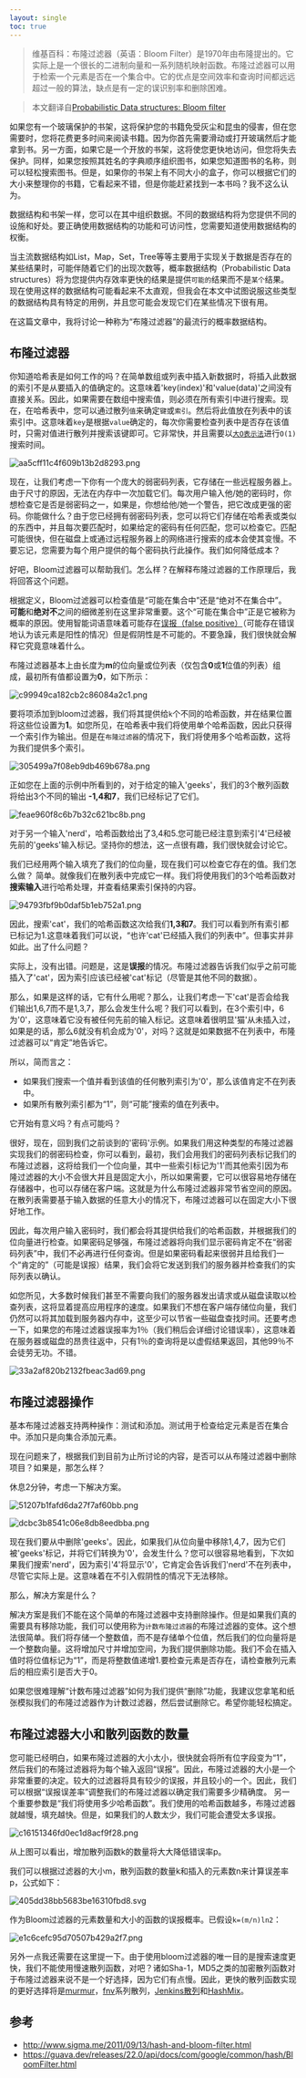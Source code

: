 ```yaml
---
layout: single
toc: true
---
```


> 维基百科：布隆过滤器（英语：Bloom Filter）是1970年由布隆提出的。它实际上是一个很长的二进制向量和一系列随机映射函数。布隆过滤器可以用于检索一个元素是否在一个集合中。它的优点是空间效率和查询时间都远远超过一般的算法，缺点是有一定的误识别率和删除困难。

> 本文翻译自[Probabilistic Data structures: Bloom filter](https://hackernoon.com/probabilistic-data-structures-bloom-filter-5374112a7832)

如果您有一个玻璃保护的书架，这将保护您的书籍免受灰尘和昆虫的侵害，但在您需要时，您将花费更多时间来阅读书籍。因为你首先需要滑动或打开玻璃然后才能拿到书。另一方面，如果它是一个开放的书架，这将使您更快地访问，但您将失去保护。同样，如果您按照其姓名的字典顺序组织图书，如果您知道图书的名称，则可以轻松搜索图书。但是，如果你的书架上有不同大小的盒子，你可以根据它们的大小来整理你的书籍，它看起来不错，但是你能赶紧找到一本书吗？我不这么认为。

数据结构和书架一样，您可以在其中组织数据。不同的数据结构将为您提供不同的设施和好处。要正确使用数据结构的功能和可访问性，您需要知道使用数据结构的权衡。

当主流数据结构如List，Map，Set，Tree等等主要用于实现关于数据是否存在的某些结果时，可能伴随着它们的出现次数等，概率数据结构（Probabilistic Data structures）将为您提供内存效率更快的结果是提供`可能的`结果而不是`某个`结果。现在使用这样的数据结构可能看起来不太直观，但我会在本文中试图说服这些类型的数据结构具有特定的用例，并且您可能会发现它们在某些情况下很有用。

在这篇文章中，我将讨论一种称为“布隆过滤器”的最流行的概率数据结构。

## 布隆过滤器

你知道哈希表是如何工作的吗？在简单数组或列表中插入新数据时，将插入此数据的索引不是从要插入的值确定的。这意味着'key(index)'和'value(data)'之间没有直接关系。因此，如果需要在数组中搜索值，则必须在所有索引中进行搜索。现在，在哈希表中，您可以通过散列`值`来确定`键`或`索引`。然后将此值放在列表中的该索引中。这意味着`key`是根据`value`确定的，每次你需要检查列表中是否存在该值时，只需对值进行散列并搜索该键即可。它非常快，并且需要以[`大O表示法`](https://en.wikipedia.org/wiki/Big_O_notation)进行`O(1)`搜索时间。

![aa5cff11c4f609b13b2d8293.png](assets/img/aa5cff11c4f609b13b2d8293.png)

现在，让我们考虑一下你有一个庞大的弱密码列表，它存储在一些远程服务器上。由于尺寸的原因，无法在内存中一次加载它们。每次用户输入他/她的密码时，你想检查它是否是弱密码之一，如果是，你想给他/她一个警告，把它改成更强的密码。你能做什么？由于您已经拥有弱密码列表，您可以将它们存储在哈希表或类似的东西中，并且每次要匹配时，如果给定的密码有任何匹配，您可以检查它。匹配可能很快，但在磁盘上或通过远程服务器上的网络进行搜索的成本会使其变慢。不要忘记，您需要为每个用户提供的每个密码执行此操作。我们如何降低成本？

好吧，Bloom过滤器可以帮助我们。怎么样？在解释布隆过滤器的工作原理后，我将回答这个问题。

根据定义，Bloom过滤器可以检查值是“可能在集合中”还是“绝对不在集合中”。 **可能**和**绝对不**之间的细微差别在这里非常重要。这个“可能在集合中”正是它被称为概率的原因。使用智能词语意味着可能存在[误报（false positive）](https://en.wikipedia.org/wiki/False_positives_and_false_negatives)（可能存在错误地认为该元素是阳性的情况）但是假阴性是不可能的。不要急躁，我们很快就会解释它究竟意味着什么。

布隆过滤器基本上由长度为**m**的位向量或位列表（仅包含**0**或**1**位值的列表）组成，最初所有值都设置为**0**，如下所示：

![c99949ca182cb2c86084a2c1.png](assets/img/c99949ca182cb2c86084a2c1.png)

要将项添加到bloom过滤器，我们将其提供给`k`个不同的哈希函数，并在结果位置将这些位设置为**1**。如您所见，在哈希表中我们将使用单个哈希函数，因此只获得一个索引作为输出。但是在`布隆过滤器`的情况下，我们将使用多个哈希函数，这将为我们提供多个索引。

![305499a7f08eb9db469b678a.png](assets/img/305499a7f08eb9db469b678a.png)

正如您在上面的示例中所看到的，对于给定的输入'geeks'，我们的3个散列函数将给出3个不同的输出 **-1,4和7**，我们已经标记了它们。

![feae960f8c6b7b32c621bc8b.png](assets/img/feae960f8c6b7b32c621bc8b.png)

对于另一个输入'nerd'，哈希函数给出了3,4和5.您可能已经注意到索引'4'已经被先前的'geeks'输入标记。坚持你的想法，这一点很有趣，我们很快就会讨论它。

我们已经用两个输入填充了我们的位向量，现在我们可以检查它存在的值。我们怎么做？ 简单。就像我们在散列表中完成它一样。我们将使用我们的3个哈希函数对**搜索输入**进行哈希处理，并查看结果索引保持的内容。

![94793fbf9b0daf5b1eb752a1.png](assets/img/94793fbf9b0daf5b1eb752a1.png)

因此，搜索'cat'，我们的哈希函数这次给我们**1,3和7**。我们可以看到所有索引都已标记为1.这意味着我们可以说，“也许'cat'已经插入我们的列表中”。但事实并非如此。出了什么问题？

实际上，没有出错。问题是，这是**误报**的情况。布隆过滤器告诉我们似乎之前可能插入了'cat'，因为索引应该已经被'cat'标记（尽管是其他不同的数据）。

那么，如果是这样的话，它有什么用呢？那么，让我们考虑一下'cat'是否会给我们输出1,6,7而不是1,3,7，那么会发生什么呢？我们可以看到，在3个索引中，6为'0'，这意味着它没有被任何先前的输入标记。这意味着很明显'猫'从未插入过，如果是的话，那么6就没有机会成为'0'，对吗？这就是如果数据不在列表中，布隆过滤器可以“肯定”地告诉它。

所以，简而言之：

- 如果我们搜索一个值并看到该值的任何散列索引为'0'，那么该值肯定不在列表中。
- 如果所有散列索引都为“1”，则“可能”搜索的值在列表中。

它开始有意义吗？有点可能吗？

很好，现在，回到我们之前谈到的'密码'示例。如果我们用这种类型的布隆过滤器实现我们的弱密码检查，你可以看到，最初，我们会用我们的密码列表标记我们的布隆过滤器，这将给我们一个位向量，其中一些索引标记为'1'而其他索引因为布隆过滤器的大小不会很大并且是固定大小，所以如果需要，它可以很容易地存储在存储器中，也可以存储在客户端。这就是为什么布隆过滤器非常节省空间的原因。在散列表需要基于输入数据的任意大小的情况下，布隆过滤器可以在固定大小下很好地工作。

因此，每次用户输入密码时，我们都会将其提供给我们的哈希函数，并根据我们的位向量进行检查。如果密码足够强，布隆过滤器将向我们显示密码肯定不在“弱密码列表”中，我们不必再进行任何查询。但是如果密码看起来很弱并且给我们一个“肯定的”（可能是误报）结果，我们会将它发送到我们的服务器并检查我们的实际列表以确认。

如您所见，大多数时候我们甚至不需要向我们的服务器发出请求或从磁盘读取以检查列表，这将显着提高应用程序的速度。如果我们不想在客户端存储位向量，我们仍然可以将其加载到服务器内存中，这至少可以节省一些磁盘查找时间。还要考虑一下，如果您的布隆过滤器误报率为1％（我们稍后会详细讨论错误率），这意味着在服务器或磁盘的昂贵往返中，只有1％的查询将是以虚假结果返回，其他99％不会徒劳无功。不错。

![33a2af820b2132fbeac3ad69.png](assets/img/33a2af820b2132fbeac3ad69.png)

## 布隆过滤器操作

基本布隆过滤器支持两种操作：测试和添加。测试用于检查给定元素是否在集合中。添加只是向集合添加元素。

现在问题来了，根据我们到目前为止所讨论的内容，是否可以从布隆过滤器中删除项目？如果是，那怎么样？

休息2分钟，考虑一下解决方案。

![51207b1fafd6da27f7af60bb.png](assets/img/51207b1fafd6da27f7af60bb.png)

![dcbc3b8541c06e8db8eedbba.png](assets/img/dcbc3b8541c06e8db8eedbba.png)

现在我们要从中删除'geeks'。因此，如果我们从位向量中移除1,4,7，因为它们被'geeks'标记，并将它们转换为'0'，会发生什么？您可以很容易地看到，下次如果我们搜索'nerd'，因为索引'4'将显示'0'，它肯定会告诉我们'nerd'不在列表中，尽管它实际上是。这意味着在不引入假阴性的情况下无法移除。

那么，解决方案是什么？

解决方案是我们不能在这个简单的布隆过滤器中支持删除操作。但是如果我们真的需要具有移除功能，我们可以使用称为`计数布隆过滤器`的布隆过滤器的变体。这个想法很简单。我们将存储一个整数值，而不是存储单个位值，然后我们的位向量将是一个整数向量。这将增加尺寸并增加空间，为我们提供删除功能。我们不会在插入值时将位值标记为“1”，而是将整数值递增1.要检查元素是否存在，请检查散列元素后的相应索引是否大于0。

如果您很难理解“计数布隆过滤器”如何为我们提供“删除”功能，我建议您拿笔和纸张模拟我们的布隆过滤器作为计数过滤器，然后尝试删除它。希望你能轻松搞定。

## 布隆过滤器大小和散列函数的数量

您可能已经明白，如果布隆过滤器的大小太小，很快就会将所有位字段变为“1”，然后我们的布隆过滤器将为每个输入返回“误报”。因此，布隆过滤器的大小是一个非常重要的决定。较大的过滤器将具有较少的误报，并且较小的一个。因此，我们可以根据“误报误差率”调整我们的布隆过滤器以确定我们需要多少精确度。 另一个重要参数是“我们将使用多少哈希函数”。我们使用的哈希函数越多，布隆过滤器就越慢，填充越快。但是，如果我们的人数太少，我们可能会遭受太多误报。

![c16151346fd0ec1d8acf9f28.png](assets/img/c16151346fd0ec1d8acf9f28.png)

从上图可以看出，增加散列函数k的数量将大大降低错误率p。

我们可以根据过滤器的大小m，散列函数的数量k和插入的元素数n来计算误差率p，公式如下：

![405dd38bb5683be16310fbd8.svg](assets/img/405dd38bb5683be16310fbd8.svg)

作为Bloom过滤器的元素数量和大小的函数的误报概率。已假设`k=(m/n)ln2`：

![e1c6cefc95d70507b429a2f7.png](assets/img/e1c6cefc95d70507b429a2f7.png)

另外一点我还需要在这里提一下。由于使用bloom过滤器的唯一目的是搜索速度更快，我们不能使用慢速散列函数，对吧？诸如Sha-1，MD5之类的加密散列函数对于布隆过滤器来说不是一个好选择，因为它们有点慢。因此，更快的散列函数实现的更好选择将是[murmur](https://sites.google.com/site/murmurhash/)，[fnv](http://isthe.com/chongo/tech/comp/fnv/)系列散列，[Jenkins散列](https://en.wikipedia.org/wiki/Jenkins_hash_function)和[HashMix](https://github.com/adobe/chromium/blob/master/chrome/browser/safe_browsing/bloom_filter.cc#L16)。

## 参考

- http://www.sigma.me/2011/09/13/hash-and-bloom-filter.html
- https://guava.dev/releases/22.0/api/docs/com/google/common/hash/BloomFilter.html
